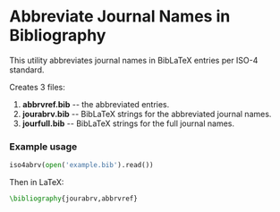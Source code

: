 # Abbreviate Journal Names in Bibliography

This utility abbreviates journal names in BibLaTeX entries per ISO-4 standard.

Creates 3 files:
1. **abbrvref.bib** -- the abbreviated entries.
1. **jourabrv.bib** -- BibLaTeX strings for the abbreviated journal names.
1. **jourfull.bib** -- BibLaTeX strings for the full journal names.

### Example usage

```python
iso4abrv(open('example.bib').read())
```
Then in LaTeX:
```latex
\bibliography{jourabrv,abbrvref}
```
